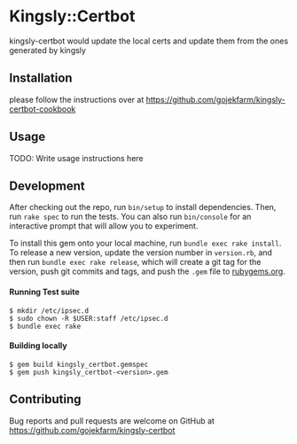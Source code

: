# Kingsly::Certbot

kingsly-certbot would update the local certs and update them from the ones generated by kingsly

## Installation

please follow the instructions over at https://github.com/gojekfarm/kingsly-certbot-cookbook

## Usage

TODO: Write usage instructions here

## Development

After checking out the repo, run `bin/setup` to install dependencies. Then, run `rake spec` to run the tests. You can also run `bin/console` for an interactive prompt that will allow you to experiment.

To install this gem onto your local machine, run `bundle exec rake install`. To release a new version, update the version number in `version.rb`, and then run `bundle exec rake release`, which will create a git tag for the version, push git commits and tags, and push the `.gem` file to [rubygems.org](https://rubygems.org).

#### Running Test suite

```
$ mkdir /etc/ipsec.d
$ sudo chown -R $USER:staff /etc/ipsec.d
$ bundle exec rake
```

#### Building locally

```
$ gem build kingsly_certbot.gemspec
$ gem push kingsly_certbot-<version>.gem
```

## Contributing

Bug reports and pull requests are welcome on GitHub at https://github.com/gojekfarm/kingsly-certbot

